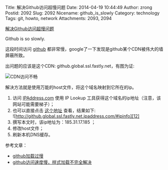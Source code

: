 Title: 解决Github访问超慢问题
Date: 2014-04-19 10:44:49
Author: zrong
Postid: 2092
Slug: 2092
Nicename: github_is_slowly
Category: technology
Tags: git, howto, network
Attachments: 2093, 2094

[解决Github访问超慢问题](http://zengrong.net/post/2092.htm)

Github is so slowly.

这段时间访问 [github][1] 都非常慢，google了一下发现是github某个CDN被伟大的墙屏蔽所致。

出问题的应该是这个CDN: github.global.ssl.fastly.net，有图为证:

![CDN访问不畅][11]

解决方法就是使用万能的host文件，将这个域名映射到它所在的ip。

1. 访问 [IPAddress.com][2] 使用 IP Lookup 工具获得这个域名的ip地址（注意，该网站可能需要梯子）；
2. 也可以直接点击 [这个地址][3] 查看，结果如下:  
![http://github.global.ssl.fastly.net.ipaddress.com/#ipinfo][12]
3. 撰写本文时，该ip地址为：185.31.17.185 ；
3. 修改host文件；
4. 刷新本机DNS缓存。

参考文章：

* [github加载过慢][4]
* [github访问速度慢，样式加载不完全解决][5]


[1]: http://github.com
[2]: http://www.ipaddress.com
[3]: http://github.global.ssl.fastly.net.ipaddress.com/#ipinfo
[4]: http://www.thinkingbar.com/2014/02/20/github%E5%8A%A0%E8%BD%BD%E8%BF%87%E6%85%A2/
[5]: http://blog.csdn.net/ycpanda/article/details/19544033
[11]: /wp-content/uploads/2014/04/github-global-ssl-fastly-net1.png
[12]: /wp-content/uploads/2014/04/github-global-ssl-fastly-net2.png
